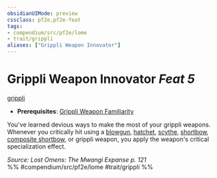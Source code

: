 ```yaml
---
obsidianUIMode: preview
cssclass: pf2e,pf2e-feat
tags:
- compendium/src/pf2e/lome
- trait/grippli
aliases: ["Grippli Weapon Innovator"]
---
```

# Grippli Weapon Innovator  *Feat 5*  
[grippli](/rules/traits/grippli-b2.md)  

- **Prerequisites**: [Grippli Weapon Familiarity](/compendium/feats/grippli-weapon-familiarity-lome.md)

You've learned devious ways to make the most of your grippli weapons. Whenever you critically hit using a [blowgun](/compendium/equipment/items/blowgun.md), [hatchet](/compendium/equipment/items/hatchet.md), [scythe](/compendium/equipment/items/scythe.md), [shortbow](/compendium/equipment/items/shortbow.md), [composite shortbow](/compendium/equipment/items/composite-shortbow.md), or grippli weapon, you apply the weapon's critical specialization effect.

*Source: Lost Omens: The Mwangi Expanse p. 121*  
%% #compendium/src/pf2e/lome #trait/grippli %%